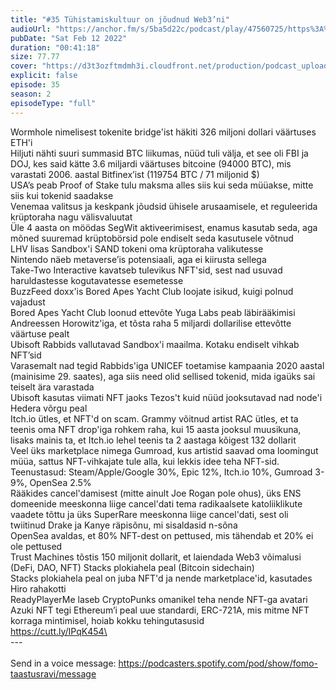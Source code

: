 ```yaml
---
title: "#35 Tühistamiskultuur on jõudnud Web3’ni"
audioUrl: "https://anchor.fm/s/5ba5d22c/podcast/play/47560725/https%3A%2F%2Fd3ctxlq1ktw2nl.cloudfront.net%2Fstaging%2F2022-1-12%2Fa5b04008-e6f3-2a44-bfaa-24628ebdd054.m4a"
pubDate: "Sat Feb 12 2022"
duration: "00:41:18"
size: 77.77 
cover: "https://d3t3ozftmdmh3i.cloudfront.net/production/podcast_uploaded_episode/15275939/15275939-1644679410437-f77c934a11e6f.jpg"
explicit: false
episode: 35
season: 2
episodeType: "full"
---
```


Wormhole nimelisest tokenite bridge'ist häkiti 326 miljoni dollari väärtuses ETH'i\
Hiljuti nähti suuri summasid BTC liikumas, nüüd tuli välja, et see oli FBI ja DOJ, kes said kätte 3.6 miljardi väärtuses bitcoine (94000 BTC), mis varastati 2006. aastal Bitfinex’ist (119754 BTC / 71 miljonid $)\
USA’s peab Proof of Stake tulu maksma alles siis kui seda müüakse, mitte siis kui tokenid saadakse\
Venemaa valitsus ja keskpank jõudsid ühisele arusaamisele, et reguleerida krüptoraha nagu välisvaluutat\
Üle 4 aasta on möödas SegWit aktiveerimisest, enamus kasutab seda, aga mõned suuremad krüptobörsid pole endiselt seda kasutusele võtnud\
LHV lisas Sandbox'i SAND tokeni oma krüptoraha valikutesse\
Nintendo näeb metaverse’is potensiaali, aga ei kiirusta sellega\
Take-Two Interactive kavatseb tulevikus NFT'sid, sest nad usuvad haruldastesse kogutavatesse esemetesse\
BuzzFeed doxx'is Bored Apes Yacht Club loojate isikud, kuigi polnud vajadust\
Bored Apes Yacht Club loonud ettevõte Yuga Labs peab läbirääkimisi Andreessen Horowitz'iga, et tõsta raha 5 miljardi dollarilise ettevõtte väärtuse pealt\
Ubisoft Rabbids vallutavad Sandbox'i maailma. Kotaku endiselt vihkab NFT’sid\
Varasemalt nad tegid Rabbids'iga UNICEF toetamise kampaania 2020 aastal (mainisime 29. saates), aga siis need olid sellised tokenid, mida igaüks sai teiselt ära varastada\
Ubisoft kasutas viimati NFT jaoks Tezos't kuid nüüd jooksutavad nad node'i Hedera võrgu peal\
Itch.io ütles, et NFT'd on scam. Grammy võitnud artist RAC ütles, et ta teenis oma NFT drop'iga rohkem raha, kui 15 aasta jooksul muusikuna, lisaks mainis ta, et Itch.io lehel teenis ta 2 aastaga kõigest 132 dollarit\
Veel üks marketplace nimega Gumroad, kus artistid saavad oma loomingut müüa, sattus NFT-vihkajate tule alla, kui lekkis idee teha NFT-sid. Teenustasud: Steam/Apple/Google 30%, Epic 12%, Itch.io 10%, Gumroad 3-9%, OpenSea 2.5%\
Rääkides cancel'damisest (mitte ainult Joe Rogan pole ohus), üks ENS domeenide meeskonna liige cancel'dati tema radikaalsete katoliiklikute vaadete tõttu ja üks SuperRare meeskonna liige cancel'dati, sest oli twiitinud Drake ja Kanye räpisõnu, mi sisaldasid n-sõna\
OpenSea avaldas, et 80% NFT-dest on pettused, mis tähendab et 20% ei ole pettused\
Trust Machines tõstis 150 miljonit dollarit, et laiendada Web3 võimalusi (DeFi, DAO, NFT) Stacks plokiahela peal (Bitcoin sidechain)\
Stacks plokiahela peal on juba NFT'd ja nende marketplace'id, kasutades Hiro rahakotti\
ReadyPlayerMe laseb CryptoPunks omanikel teha nende NFT-ga avatari\
Azuki NFT tegi Ethereum’i peal uue standardi, ERC-721A, mis mitme NFT korraga mintimisel, hoiab kokku tehingutasusid\
https://cutt.ly/IPqK454\
\
--- \
\
Send in a voice message: https://podcasters.spotify.com/pod/show/fomo-taastusravi/message